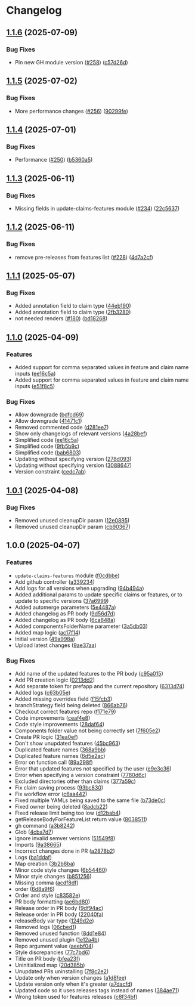 # Changelog

## [1.1.6](https://github.com/prefapp/daggerverse/compare/update-claims-features-v1.1.5...update-claims-features-v1.1.6) (2025-07-09)


### Bug Fixes

* Pin new GH module version ([#258](https://github.com/prefapp/daggerverse/issues/258)) ([c57d26d](https://github.com/prefapp/daggerverse/commit/c57d26deb68620069376bd47a5e68617861f7c0d))

## [1.1.5](https://github.com/prefapp/daggerverse/compare/update-claims-features-v1.1.4...update-claims-features-v1.1.5) (2025-07-02)


### Bug Fixes

* More performance changes ([#256](https://github.com/prefapp/daggerverse/issues/256)) ([90299fe](https://github.com/prefapp/daggerverse/commit/90299fec2c2d044ca826aca4a738207b2dbb5ac2))

## [1.1.4](https://github.com/prefapp/daggerverse/compare/update-claims-features-v1.1.3...update-claims-features-v1.1.4) (2025-07-01)


### Bug Fixes

* Performance ([#250](https://github.com/prefapp/daggerverse/issues/250)) ([b5360a5](https://github.com/prefapp/daggerverse/commit/b5360a55210928be652a1903684ac3a4366482b0))

## [1.1.3](https://github.com/prefapp/daggerverse/compare/update-claims-features-v1.1.2...update-claims-features-v1.1.3) (2025-06-11)


### Bug Fixes

* Missing fields in update-claims-features module ([#234](https://github.com/prefapp/daggerverse/issues/234)) ([22c5637](https://github.com/prefapp/daggerverse/commit/22c5637de1fac3cac108072d43d22f3723d34148))

## [1.1.2](https://github.com/prefapp/daggerverse/compare/update-claims-features-v1.1.1...update-claims-features-v1.1.2) (2025-06-11)


### Bug Fixes

* remove pre-releases from features list ([#228](https://github.com/prefapp/daggerverse/issues/228)) ([4d7a2cf](https://github.com/prefapp/daggerverse/commit/4d7a2cfe65adf8f2e8fdb9f41cbdcc547e17271f))

## [1.1.1](https://github.com/prefapp/daggerverse/compare/update-claims-features-v1.1.0...update-claims-features-v1.1.1) (2025-05-07)


### Bug Fixes

* Added annotation field to claim type ([44eb190](https://github.com/prefapp/daggerverse/commit/44eb19000ba62547ac1f4a23427c65bed9e3d678))
* Added annotation field to claim type ([2fb3280](https://github.com/prefapp/daggerverse/commit/2fb32806798b595fb63fa8d08aef99b6b9977d34))
* not needed renders ([#180](https://github.com/prefapp/daggerverse/issues/180)) ([bd18268](https://github.com/prefapp/daggerverse/commit/bd182689ab744ec3d8ec0abccbf9ecf375fada51))

## [1.1.0](https://github.com/prefapp/daggerverse/compare/update-claims-features-v1.0.1...update-claims-features-v1.1.0) (2025-04-09)


### Features

* Added support for comma separated values in feature and claim name inputs ([ee16c5a](https://github.com/prefapp/daggerverse/commit/ee16c5af6db9ee533660a141ed74ed3777d32975))
* Added support for comma separated values in feature and claim name inputs ([e51f8c5](https://github.com/prefapp/daggerverse/commit/e51f8c5d7c3bec6edc57e0e1dfa8c12ed333df33))


### Bug Fixes

* Allow downgrade ([bdfcd69](https://github.com/prefapp/daggerverse/commit/bdfcd69436866e27ac32875ece2d9a7d8b9cf610))
* Allow downgrade ([41471c1](https://github.com/prefapp/daggerverse/commit/41471c15c38b51c712dd2f39ba20f1e42cdaa0e2))
* Removed commented code ([d281ee7](https://github.com/prefapp/daggerverse/commit/d281ee7a272dccdd110a501a6b10bec2f63269b0))
* Show only changelogs of relevant versions ([4a28bef](https://github.com/prefapp/daggerverse/commit/4a28bef777c119158f3e5113871fc4ae7ded0982))
* Simplified code ([ee16c5a](https://github.com/prefapp/daggerverse/commit/ee16c5af6db9ee533660a141ed74ed3777d32975))
* Simplified code ([9fb5b9c](https://github.com/prefapp/daggerverse/commit/9fb5b9c4fb57a3fda1d4a90171f83df8814f4a00))
* Simplified code ([bab6803](https://github.com/prefapp/daggerverse/commit/bab6803123b80cf7f5ce8d50635b0a47cd336f26))
* Updating without specifying version ([278d093](https://github.com/prefapp/daggerverse/commit/278d0930c5267ed572b8bbd2aa212ce02d4fa3e2))
* Updating without specifying version ([3088647](https://github.com/prefapp/daggerverse/commit/3088647c51664ad97e39fd56d693539f73112a1e))
* Version constraint ([cedc7ab](https://github.com/prefapp/daggerverse/commit/cedc7ab302d9d696d965a92a09bfa40d8ff093ae))

## [1.0.1](https://github.com/prefapp/daggerverse/compare/update-claims-features-v1.0.0...update-claims-features-v1.0.1) (2025-04-08)


### Bug Fixes

* Removed unused cleanupDir param ([12e0895](https://github.com/prefapp/daggerverse/commit/12e0895237533f6a54ae790240646f2a649d5f52))
* Removed unused cleanupDir param ([cb90367](https://github.com/prefapp/daggerverse/commit/cb90367477e08cad22598323d5c1e42701faa4e8))

## 1.0.0 (2025-04-07)


### Features

* `update-claims-features` module ([f0cdbbe](https://github.com/prefapp/daggerverse/commit/f0cdbbe997492678031d8dd7f2efea46a2b5178a))
* Add github controller ([a339234](https://github.com/prefapp/daggerverse/commit/a339234803a157743ae36dcfad536d2dc194602b))
* Add logs for all versions when upgrading ([94b494a](https://github.com/prefapp/daggerverse/commit/94b494ae2a735458ee4ae5819ef29a5e9f43349b))
* Added additional params to update specific claims or features, or to update to specific versions ([37a6999](https://github.com/prefapp/daggerverse/commit/37a6999dcc859f195a2da77124a184f68d2da5b1))
* Added automerge parameters ([5e4487a](https://github.com/prefapp/daggerverse/commit/5e4487adce5bcf2a31f7675ac32c469aef8fd2c4))
* Added changelog as PR body ([9d56d7d](https://github.com/prefapp/daggerverse/commit/9d56d7d6beb7d6002f35119bf3f5144944003e6d))
* Added changelog as PR body ([6ca848a](https://github.com/prefapp/daggerverse/commit/6ca848a9a2f9a2c1fb76b42a532aab0ca25163d9))
* Added componentsFolderName parameter ([3a5db03](https://github.com/prefapp/daggerverse/commit/3a5db03818830eaa154d5b6480e143a36e9a958d))
* Added map logic ([ac17f14](https://github.com/prefapp/daggerverse/commit/ac17f14ff9c11d2b64bb431db07804ce21fc1a0f))
* Initial version ([49a998a](https://github.com/prefapp/daggerverse/commit/49a998af8dfdf7c91611026f55887f227843954f))
* Upload latest changes ([9ae37aa](https://github.com/prefapp/daggerverse/commit/9ae37aa437afb5f1a29d62869f2557b7a68a8ec9))


### Bug Fixes

* Add name of the updated features to the PR body ([c95a015](https://github.com/prefapp/daggerverse/commit/c95a015b4f5ad37dffd39e8d703fa71e027052b8))
* Add PR creation logic ([0213dd2](https://github.com/prefapp/daggerverse/commit/0213dd2b2f1a50af8185b003031c5fc5155021e5))
* Add separate token for prefapp and the current repository ([6313d74](https://github.com/prefapp/daggerverse/commit/6313d74cea17bfeb57066cdb034a180ac3ff10ea))
* Added logs ([c63b05e](https://github.com/prefapp/daggerverse/commit/c63b05e290fe1cf6a317bc47d684311e632adfad))
* Added missing overrides field ([f15fcb3](https://github.com/prefapp/daggerverse/commit/f15fcb3773f96b5ca8ed526decb092c6e987962e))
* branchStrategy field being deleted ([866ab76](https://github.com/prefapp/daggerverse/commit/866ab76c0ce98a7c1599aed7a29c3009cc20c331))
* Checkout correct features repo ([f171e79](https://github.com/prefapp/daggerverse/commit/f171e79dff242813b23193085be50042b84394e4))
* Code improvements ([ceaf4e8](https://github.com/prefapp/daggerverse/commit/ceaf4e812b52ac21c9b878f88ae787e2ef42d06a))
* Code style improvements ([28daf64](https://github.com/prefapp/daggerverse/commit/28daf64bc0b835e96e32dde63269a1145af01e93))
* Components folder value not being correctly set ([7f605e2](https://github.com/prefapp/daggerverse/commit/7f605e23e73619caa5a4531d44a9465cb1636776))
* Create PR logic ([31ea0ef](https://github.com/prefapp/daggerverse/commit/31ea0efdc11518ea97436522058a0980bfedc8b4))
* Don't show unupdated features ([45bc963](https://github.com/prefapp/daggerverse/commit/45bc963add54222acbda9b9a4091a9cb59c4b3b3))
* Duplicated feature names ([368a9bb](https://github.com/prefapp/daggerverse/commit/368a9bb6b74f3ebeeede0c485c90ba255ba75c86))
* Duplicated feature names ([6d5e2ac](https://github.com/prefapp/daggerverse/commit/6d5e2ac21fb9d58d52e891a63da6ecf10d0301b8))
* Error on function call ([89a298f](https://github.com/prefapp/daggerverse/commit/89a298f1bf64c14e0f93841dcdf4792a97518d13))
* Error that updated features not specified by the user ([e9e3c36](https://github.com/prefapp/daggerverse/commit/e9e3c36a99314569d73cb2df21b4a3d8e7ad6a35))
* Error when specifying a version constraint ([7780d6c](https://github.com/prefapp/daggerverse/commit/7780d6c1902baf31b04e1f4ecd6dc1874e35fae2))
* Excluded directories other than claims ([377a59c](https://github.com/prefapp/daggerverse/commit/377a59cb44a87733f6f0ada6abc45b54cbc15794))
* Fix claim saving process ([93bc830](https://github.com/prefapp/daggerverse/commit/93bc830c0bc978831ed0399511325086a648a1ec))
* Fix workflow error ([c6aa442](https://github.com/prefapp/daggerverse/commit/c6aa442ff0af57ef29f60fb94f9fcf29370bfe84))
* Fixed multiple YAMLs being saved to the same file ([b73de0c](https://github.com/prefapp/daggerverse/commit/b73de0c08e5869bfcf30efea4664d191dc5a3ba4))
* Fixed owner being deleted ([8adcb22](https://github.com/prefapp/daggerverse/commit/8adcb229e860af042ab753efde260d84c57c2974))
* Fixed release limit being too low ([d12bab4](https://github.com/prefapp/daggerverse/commit/d12bab49ddab9bb1b0bf5cd4839446d924a7af17))
* getReleaseBodyForFeatureList return value ([8038511](https://github.com/prefapp/daggerverse/commit/80385117d83856091fee3c294395678ece9ee1a5))
* gh command ([a3b8242](https://github.com/prefapp/daggerverse/commit/a3b82421fd7dada1090930042be7ca822858b10f))
* Glob ([4cba7d7](https://github.com/prefapp/daggerverse/commit/4cba7d706dc9849460e0137ee4af2cb3812fe092))
* ignore invalid semver versions ([51549f8](https://github.com/prefapp/daggerverse/commit/51549f8994bdcfa3001a700578a266165cdb25fa))
* Imports ([9a38665](https://github.com/prefapp/daggerverse/commit/9a386654b276b5f0f83d8bb560dfca557c74ae61))
* Incorrect changes done in PR ([a2878b2](https://github.com/prefapp/daggerverse/commit/a2878b244f110593c20e53d8311095ca2330e6d7))
* Logs ([ba1ddaf](https://github.com/prefapp/daggerverse/commit/ba1ddaf7229c7266e2555689eacea0137330360b))
* Map creation ([3b2b8ba](https://github.com/prefapp/daggerverse/commit/3b2b8bada1aae2468ccb500a0d2bcca27fe4e8df))
* Minor code style changes ([6b54460](https://github.com/prefapp/daggerverse/commit/6b54460d008e9f54eaeb3f273a5745aaae3a007a))
* Minor style changes ([b851256](https://github.com/prefapp/daggerverse/commit/b851256b2a2f356e4251fef4788aa5e3e49cf0ee))
* Missing comma ([acdf8df](https://github.com/prefapp/daggerverse/commit/acdf8df47d6aacd85155c3349fa310ab78cbd02c))
* order ([6d8a9f6](https://github.com/prefapp/daggerverse/commit/6d8a9f62606999db1dace4c4fdfa98102e48dcd7))
* Order and style ([c83582e](https://github.com/prefapp/daggerverse/commit/c83582e234b694136d70eb617889287a0a2050eb))
* PR body formatting ([ae6bd80](https://github.com/prefapp/daggerverse/commit/ae6bd80c9a35155a9b7929665858749c8b92dcf9))
* Release order in PR body ([9df94ac](https://github.com/prefapp/daggerverse/commit/9df94ac69069cc5d5cfda4047c9358a7f9f45e5c))
* Release order in PR body ([22040fa](https://github.com/prefapp/daggerverse/commit/22040fa8c7996250d0af9983f624f1a484919e4a))
* releaseBody var type ([1249d2e](https://github.com/prefapp/daggerverse/commit/1249d2e2139554b4b65a6dd0608b09d98cc2bea8))
* Removed logs ([06cbed1](https://github.com/prefapp/daggerverse/commit/06cbed137752d3546cfa69ba0e3bb6b414a10436))
* Removed unused function ([8dd1e84](https://github.com/prefapp/daggerverse/commit/8dd1e84a205257a6690ef9e50373f5a3934b07c7))
* Removed unused plugin ([1e12a4b](https://github.com/prefapp/daggerverse/commit/1e12a4b48da26e1715e43bf388635af9c14a16a5))
* Repo argument value ([aeebf04](https://github.com/prefapp/daggerverse/commit/aeebf0407fd89949afcdf1acfaab2201042aa412))
* Style discrepancies ([77c7bd6](https://github.com/prefapp/daggerverse/commit/77c7bd6dac2b30d0a0432b7542581ec5bffc4439))
* Title on PR body ([bfea23f](https://github.com/prefapp/daggerverse/commit/bfea23faf5ddde66d730922ce74a7d610fc4f28c))
* Uninitialized map ([20d385b](https://github.com/prefapp/daggerverse/commit/20d385b015066cbd9ce2648a19557c98b0ecc254))
* Unupdated PRs uninstalling ([7f8c2e2](https://github.com/prefapp/daggerverse/commit/7f8c2e24cf934f372e31daa0517e3736393a54ac))
* Update only when version changes ([a1d8fee](https://github.com/prefapp/daggerverse/commit/a1d8fee47f7e8f91d99641978c845ce3d3893616))
* Update version only when it's greater ([a7dacfd](https://github.com/prefapp/daggerverse/commit/a7dacfd54c94862d9b436e7ecf1494abd098b8ec))
* Updated code so it uses releases tags instead of names ([384ae71](https://github.com/prefapp/daggerverse/commit/384ae7185c49f034ef851e76f14c75c746212344))
* Wrong token used for features releases ([c8f34bf](https://github.com/prefapp/daggerverse/commit/c8f34bfe51974da117aafc222af62fa58b5bc7ea))
